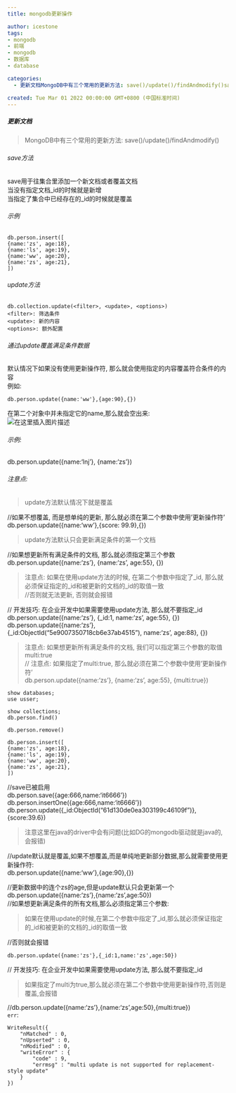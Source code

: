 ```yaml
---
title: mongodb更新操作

author: icestone
tags:
- mongodb
- 前端
- mongodb
- 数据库
- database

categories:  
  - 更新文档MongoDB中有三个常用的更新方法: save()/update()/findAndmodify()save方法save用于往集合里添加一个新文档或者覆盖文档当没有指定文档_id的时候就是新增当指定了集合中已经存在的_id的时候就是覆盖示例db.person.insert([{name:'zs', age:18},{name:'ls', age:19},{name:'ww', age:20},{name:'zs', age:21},])update方法db.col  

created: Tue Mar 01 2022 00:00:00 GMT+0800 (中国标准时间)
---
```

##### 更新文档

> MongoDB中有三个常用的更新方法: save()/update()/findAndmodify()

###### save方法

save用于往集合里添加一个新文档或者覆盖文档  
当没有指定文档\_id的时候就是新增  
当指定了集合中已经存在的\_id的时候就是覆盖

###### 示例

    db.person.insert([
    {name:'zs', age:18},
    {name:'ls', age:19},
    {name:'ww', age:20},
    {name:'zs', age:21},
    ])
    

###### update方法

    db.collection.update(<filter>, <update>, <options>)
    <filter>: 筛选条件
    <update>: 新的内容
    <options>: 额外配置
    

###### 通过update覆盖满足条件数据

默认情况下如果没有使用更新操作符, 那么就会使用指定的内容覆盖符合条件的内容  
例如:

    db.person.update({name:'ww'},{age:90},{})
    

在第二个对象中并未指定它的name,那么就会空出来:  
![在这里插入图片描述](https://img-blog.csdnimg.cn/f5a4917e4b494c4d8574f9fb98d6822f.png)

###### 示例:

db.person.update({name:‘lnj’}, {name:‘zs’})

###### 注意点:

> update方法默认情况下就是覆盖

//如果不想覆盖, 而是想单纯的更新, 那么就必须在第二个参数中使用’更新操作符’  
db.person.update({name:‘ww’},{score: 99.9},{})

> update方法默认只会更新满足条件的第一个文档

//如果想更新所有满足条件的文档, 那么就必须指定第三个参数  
db.person.update({name:‘zs’}, {name:‘zs’, age:55}, {})

> 注意点: 如果在使用update方法的时候, 在第二个参数中指定了\_id, 那么就必须保证指定的\_id和被更新的文档的\_id的取值一致  
> //否则就无法更新, 否则就会报错

// 开发技巧: 在企业开发中如果需要使用update方法, 那么就不要指定\_id  
db.person.update({name:‘zs’}, {\_id:1, name:‘zs’, age:55}, {})  
db.person.update({name:‘zs’}, {\_id:ObjectId(“5e9007350718cb6e37ab4515”), name:‘zs’, age:88}, {})

> 注意点: 如果想更新所有满足条件的文档, 我们可以指定第三个参数的取值multi:true  
> // 注意点: 如果指定了multi:true, 那么就必须在第二个参数中使用’更新操作符’  
> db.person.update({name:‘zs’}, {name:‘zs’, age:55}, {multi:true})

    show databases;
    use usser;
    
    show collections;
    db.person.find()
    
    db.person.remove()
    
    db.person.insert([
    {name:'zs', age:18},
    {name:'ls', age:19},
    {name:'ww', age:20},
    {name:'zs', age:21},
    ])
    

//save已被启用  
db.person.save({age:666,name:‘it6666’})  
db.person.insertOne({age:666,name:‘it6666’})  
db.person.update({\_id:ObjectId(“61d130de0ea303199c46109f”)},{score:39.6})

> 注意这里在java的driver中会有问题(比如DG的mongodb驱动就是java的,会报错)

//update默认就是覆盖,如果不想覆盖,而是单纯地更新部分数据,那么就需要使用更新操作符:  
db.person.update({name:‘ww’},{age:90},{})

//更新数据中的连个zs的age,但是update默认只会更新第一个  
db.person.update({name:‘zs’},{name:‘zs’,age:50})  
//如果想更新满足条件的所有文档,那么必须指定第三个参数:

> 如果在使用update的时候,在第二个参数中指定了\_id,那么就必须保证指定的\_id和被更新的文档的\_id的取值一致

//否则就会报错

    db.person.update({name:'zs'},{_id:1,name:'zs',age:50})
    

// 开发技巧: 在企业开发中如果需要使用update方法, 那么就不要指定\_id

> 如果指定了multi为true,那么就必须在第二个参数中使用更新操作符,否则是覆盖,会报错

//db.person.update({name:‘zs’},{name:‘zs’,age:50},{multi:true})  
`err`:

    WriteResult({
        "nMatched" : 0,
        "nUpserted" : 0,
        "nModified" : 0,
        "writeError" : {
            "code" : 9,
            "errmsg" : "multi update is not supported for replacement-style update"
        }
    })